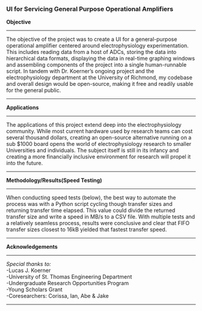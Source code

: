 ### UI for Servicing General Purpose Operational Amplifiers

**Objective**
***
The objective of the project was to create a UI for a general-purpose operational amplifier centered around electrophysiology experimentation. This includes reading data from a host of ADCs, storing the data into hierarchical data formats, displaying the data in real-time graphing windows and assembling components of the project into a single human-runnable script. In tandem with Dr. Koerner’s ongoing project and the electrophysiology department at the University of Richmond, my codebase and overall design would be open-source, making it free and readily usable for the general public.
***
**Applications**
***
The applications of this project extend deep into the electrophysiology community. While most current hardware used by research teams can cost several thousand dollars, creating an open-source alternative running on a sub $1000 board opens the world of electrophysiology research to smaller Universities and individuals. The subject itself is still in its infancy and creating a more financially inclusive environment for research will propel it into the future.
***
**Methodology/Results(Speed Testing)**
***
When conducting speed tests (below), the best way to automate the process was with a Python script cycling though transfer sizes and returning transfer time elapsed. This value could divide the returned transfer size and write a speed in MB/s to a CSV file. With multiple tests and a relatively seamless process, results were conclusive and clear that FIFO transfer sizes closest to 16kB yielded that fastest transfer speed.
***
**Acknowledgements**
***
*Special thanks to:* <br />
-Lucas J. Koerner <br />
-University of St. Thomas Engineering Department <br />
-Undergraduate Research Opportunities Program <br />
-Young Scholars Grant <br />
-Coresearchers: Corissa, Ian, Abe & Jake <br />
***
